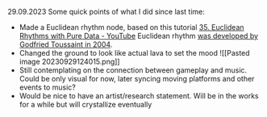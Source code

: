 29.09.2023
Some quick points of what I did since last time:
- Made a Euclidean rhythm node, based on this tutorial [35. Euclidean Rhythms with Pure Data - YouTube](https://www.youtube.com/watch?v=lCcGeVXHkbE) Euclidean rhythm [was developed by Godfried Toussaint in 2004](https://cgm.cs.mcgill.ca/~godfried/publications/banff.pdf).
- Changed the ground to look like actual lava to set the mood
  ![[Pasted image 20230929124015.png]]
- Still contemplating on the connection between gameplay and music. Could be only visual for now, later syncing moving platforms and other events to music?
- Would be nice to have an artist/research statement. Will be in the works for a while but will crystallize eventually